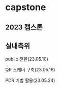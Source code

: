 # capstone
2023 캡스톤
-----------
실내측위
----
public 전환(23.05.10)

QR 스캐너 구축(23.05.16)

PDR 기법 활용(23.05.24)
